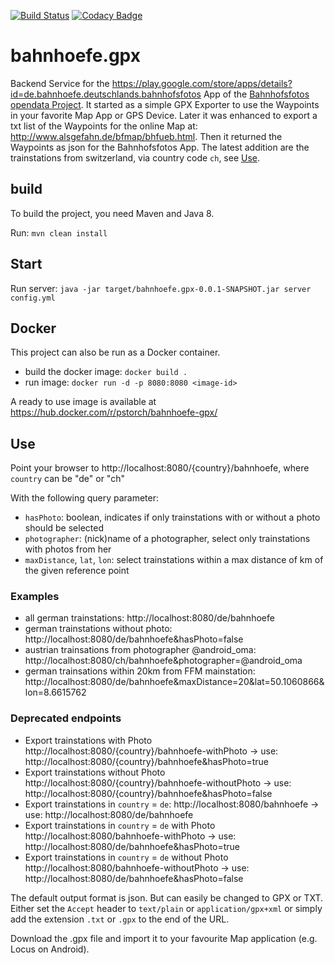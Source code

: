 [![Build Status](https://travis-ci.org/pstorch/bahnhoefe.gpx.svg?branch=master)](https://travis-ci.org/pstorch/bahnhoefe.gpx) [![Codacy Badge](https://api.codacy.com/project/badge/Grade/e9be06b4e9944de1a24a37e3b26d3051)](https://www.codacy.com/app/peter-storch/bahnhoefe-gpx?utm_source=github.com&amp;utm_medium=referral&amp;utm_content=pstorch/bahnhoefe.gpx&amp;utm_campaign=Badge_Grade)

# bahnhoefe.gpx
Backend Service for the https://play.google.com/store/apps/details?id=de.bahnhoefe.deutschlands.bahnhofsfotos App of the [Bahnhofsfotos opendata Project](http://www.deutschlands-bahnhoefe.de/).
It started as a simple GPX Exporter to use the Waypoints in your favorite Map App or GPS Device.
Later it was enhanced to export a txt list of the Waypoints for the online Map at: http://www.alsgefahn.de/bfmap/bhfueb.html.
Then it returned the Waypoints as json for the Bahnhofsfotos App.
The latest addition are the trainstations from switzerland, via country code `ch`, see [Use](#use).

## build
To build the project, you need Maven and Java 8.

Run:
```mvn clean install```

## Start
Run server:
```java -jar target/bahnhoefe.gpx-0.0.1-SNAPSHOT.jar server config.yml```

## Docker
This project can also be run as a Docker container.

- build the docker image: 
  ```docker build .```
- run image: 
  ```docker run -d -p 8080:8080 <image-id>```
  
A ready to use image is available at https://hub.docker.com/r/pstorch/bahnhoefe-gpx/

## Use
Point your browser to http://localhost:8080/{country}/bahnhoefe, where `country` can be "de" or "ch"

With the following query parameter:
- `hasPhoto`: boolean, indicates if only trainstations with or without a photo should be selected
- `photographer`: (nick)name of a photographer, select only trainstations with photos from her
- `maxDistance`, `lat`, `lon`: select trainstations within a max distance of km of the given reference point

### Examples
- all german trainstations: http://localhost:8080/de/bahnhoefe
- german trainstations without photo: http://localhost:8080/de/bahnhoefe&hasPhoto=false
- austrian trainsations from photographer @android_oma: http://localhost:8080/ch/bahnhoefe&photographer=@android_oma
- german trainsations within 20km from FFM mainstation: http://localhost:8080/de/bahnhoefe&maxDistance=20&lat=50.1060866&lon=8.6615762

### Deprecated endpoints
- Export trainstations with Photo
  http://localhost:8080/{country}/bahnhoefe-withPhoto -> use: http://localhost:8080/{country}/bahnhoefe&hasPhoto=true
- Export trainstations without Photo
  http://localhost:8080/{country}/bahnhoefe-withoutPhoto -> use: http://localhost:8080/{country}/bahnhoefe&hasPhoto=false
- Export trainstations in `country` = `de`:
  http://localhost:8080/bahnhoefe -> use: http://localhost:8080/de/bahnhoefe
- Export trainstations in `country` = `de` with Photo
  http://localhost:8080/bahnhoefe-withPhoto -> use: http://localhost:8080/de/bahnhoefe&hasPhoto=true
- Export trainstations in `country` = `de` without Photo
  http://localhost:8080/bahnhoefe-withoutPhoto -> use: http://localhost:8080/de/bahnhoefe&hasPhoto=false

The default output format is json. But can easily be changed to GPX or TXT. Either set the `Accept` header to `text/plain` or `application/gpx+xml` or simply add the extension `.txt` or `.gpx` to the end of the URL.

Download the .gpx file and import it to your favourite Map application (e.g. Locus on Android).
